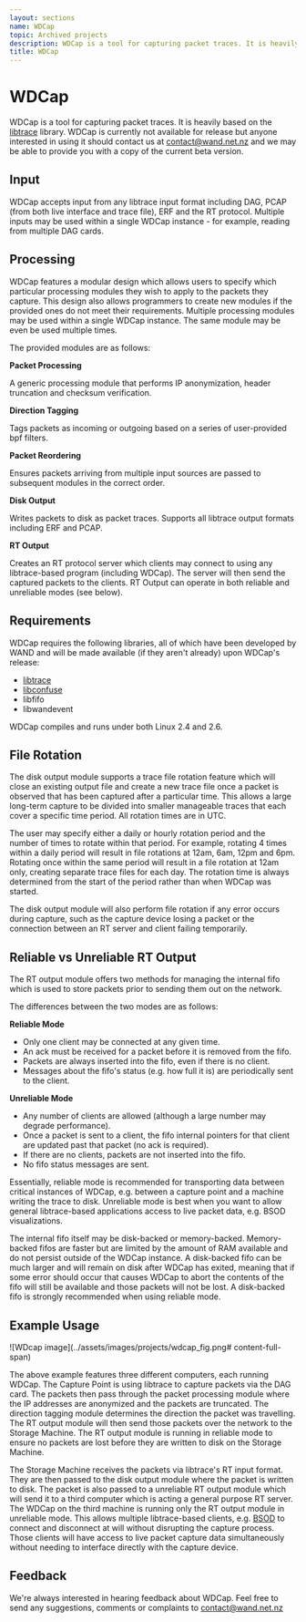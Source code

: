 ```yaml
---
layout: sections
name: WDCap
topic: Archived projects
description: WDCap is a tool for capturing packet traces. It is heavily based on the libtrace library.
title: WDCap
---
```


# WDCap

WDCap is a tool for capturing packet traces. It is heavily based on the [libtrace](https://github.com/LibtraceTeam/libtrace/wiki) library. WDCap is currently not available for release but anyone interested in using it should contact us at [contact@wand.net.nz](mailto:contact@wand.net.nz) and we may be able to provide you with a copy of the current beta version.

## Input

WDCap accepts input from any libtrace input format including DAG, PCAP (from both live interface and trace file), ERF and the RT protocol. Multiple inputs may be used within a single WDCap instance - for example, reading from multiple DAG cards.

## Processing

WDCap features a modular design which allows users to specify which particular processing modules they wish to apply to the packets they capture. This design also allows programmers to create new modules if the provided ones do not meet their requirements. Multiple processing modules may be used within a single WDCap instance. The same module may be even be used multiple times.

The provided modules are as follows:


**Packet Processing**

A generic processing module that performs IP anonymization, header truncation and checksum verification.

**Direction Tagging**

Tags packets as incoming or outgoing based on a series of user-provided bpf filters.</dd>

**Packet Reordering**

Ensures packets arriving from multiple input sources are passed to subsequent modules in the correct order.

**Disk Output**

Writes packets to disk as packet traces. Supports all libtrace output formats including ERF and PCAP.

**RT Output**

Creates an RT protocol server which clients may connect to using any libtrace-based program (including WDCap). The server will then send the captured packets to the clients. RT Output can operate in both reliable and unreliable modes (see below).

## Requirements

WDCap requires the following libraries, all of which have been developed by WAND and will be made available (if they aren't already) upon WDCap's release:

*   [libtrace](https://github.com/LibtraceTeam/libtrace/wiki)
*   [libconfuse](https://github.com/martinh/libconfuse)
*   libfifo
*   libwandevent

WDCap compiles and runs under both Linux 2.4 and 2.6.

## File Rotation

The disk output module supports a trace file rotation feature which will close an existing output file and create a new trace file once a packet is observed that has been captured after a particular time. This allows a large long-term capture to be divided into smaller manageable traces that each cover a specific time period. All rotation times are in UTC.

The user may specify either a daily or hourly rotation period and the number of times to rotate within that period. For example, rotating 4 times within a daily period will result in file rotations at 12am, 6am, 12pm and 6pm. Rotating once within the same period will result in a file rotation at 12am only, creating separate trace files for each day. The rotation time is always determined from the start of the period rather than when WDCap was started.

The disk output module will also perform file rotation if any error occurs during capture, such as the capture device losing a packet or the connection between an RT server and client failing temporarily.

## Reliable vs Unreliable RT Output

The RT output module offers two methods for managing the internal fifo which is used to store packets prior to sending them out on the network.

The differences between the two modes are as follows:

**Reliable Mode**

*   Only one client may be connected at any given time.
*   An ack must be received for a packet before it is removed from the fifo.
*   Packets are always inserted into the fifo, even if there is no client.
*   Messages about the fifo's status (e.g. how full it is) are periodically sent to the client.

**Unreliable Mode**

*   Any number of clients are allowed (although a large number may degrade performance).
*   Once a packet is sent to a client, the fifo internal pointers for that client are updated past that packet (no ack is required).
*   If there are no clients, packets are not inserted into the fifo.
*   No fifo status messages are sent.

Essentially, reliable mode is recommended for transporting data between critical instances of WDCap, e.g. between a capture point and a machine writing the trace to disk. Unreliable mode is best when you want to allow general libtrace-based applications access to live packet data, e.g. BSOD visualizations.

The internal fifo itself may be disk-backed or memory-backed. Memory-backed fifos are faster but are limited by the amount of RAM available and do not persist outside of the WDCap instance. A disk-backed fifo can be much larger and will remain on disk after WDCap has exited, meaning that if some error should occur that causes WDCap to abort the contents of the fifo will still be available and those packets will not be lost. A disk-backed fifo is strongly recommended when using reliable mode.

## Example Usage

![WDcap image](../assets/images/projects/wdcap_fig.png# content-full-span)

The above example features three different computers, each running WDCap. The Capture Point is using libtrace to capture packets via the DAG card. The packets then pass through the packet processing module where the IP addresses are anonymized and the packets are truncated. The direction tagging module determines the direction the packet was travelling. The RT output module will then send those packets over the network to the Storage Machine. The RT output module is running in reliable mode to ensure no packets are lost before they are written to disk on the Storage Machine.

The Storage Machine receives the packets via libtrace's RT input format. They are then passed to the disk output module where the packet is written to disk. The packet is also passed to a unreliable RT output module which will send it to a third computer which is acting a general purpose RT server. The WDCap on the third machine is running only the RT output module in unreliable mode. This allows multiple libtrace-based clients, e.g. [BSOD](bsod.html) to connect and disconnect at will without disrupting the capture process. Those clients will have access to live packet capture data simultaneously without needing to interface directly with the capture device.

## Feedback

We're always interested in hearing feedback about WDCap. Feel free to send any suggestions, comments or complaints to [contact@wand.net.nz](mailto:contact@wand.net.nz)